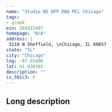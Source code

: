 ```yaml
---
name: "Studio BE NFP DBA MCL Chicago"
tags:
- greek
ein: 264315407
homepage: "N/A"
address: |
 3110 N Sheffield, \nChicago, IL 60657
state: "IL"
city: "Chicago"
lng: -87.65406
lat: 41.938385
description: ""
is_501c3: X
---
```


## Long description


